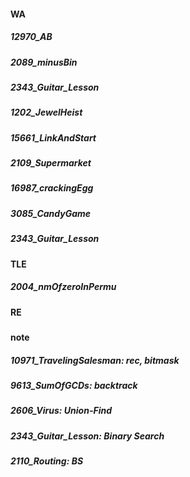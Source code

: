 #### WA
##### 12970_AB
##### 2089_minusBin
##### 2343_Guitar_Lesson
##### 1202_JewelHeist
##### 15661_LinkAndStart
##### 2109_Supermarket
##### 16987_crackingEgg
##### 3085_CandyGame
##### 2343_Guitar_Lesson

#### TLE
##### 2004_nmOfzeroInPermu
#####

#### RE
#####


#### note
##### 10971_TravelingSalesman: rec, bitmask
##### 9613_SumOfGCDs: backtrack
##### 2606_Virus: Union-Find
##### 2343_Guitar_Lesson: Binary Search
##### 2110_Routing: BS

